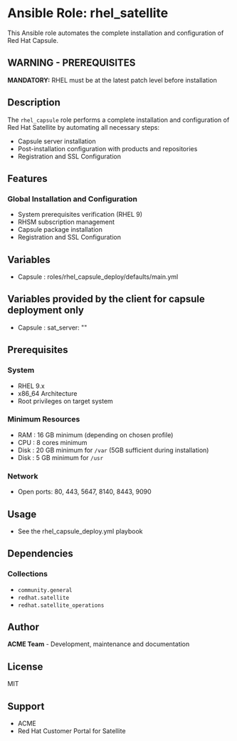 # Ansible Role: rhel_satellite

This Ansible role automates the complete installation and configuration of Red Hat Capsule.

## **WARNING - PREREQUISITES**

**MANDATORY:** RHEL must be at the latest patch level before installation

## Description

The `rhel_capsule` role performs a complete installation and configuration of Red Hat Satellite by automating all necessary steps:

- Capsule server installation
- Post-installation configuration with products and repositories
- Registration and SSL Configuration

## Features

### Global Installation and Configuration

- System prerequisites verification (RHEL 9)
- RHSM subscription management
- Capsule package installation
- Registration and SSL Configuration

## Variables

- Capsule   : roles/rhel_capsule_deploy/defaults/main.yml

## Variables provided by the client for capsule deployment only

- Capsule : sat_server: ""

## Prerequisites

### System

- RHEL 9.x
- x86_64 Architecture
- Root privileges on target system

### Minimum Resources

- RAM    : 16 GB minimum (depending on chosen profile)
- CPU    : 8 cores minimum
- Disk   : 20 GB minimum for `/var` (5GB sufficient during installation)
- Disk   : 5 GB minimum for `/usr`

### Network

- Open ports: 80, 443, 5647, 8140, 8443, 9090

## Usage

- See the rhel_capsule_deploy.yml playbook

## Dependencies

### Collections

- `community.general`
- `redhat.satellite`
- `redhat.satellite_operations`

## Author

**ACME Team** - Development, maintenance and documentation

## License

MIT

## Support

- ACME
- Red Hat Customer Portal for Satellite
